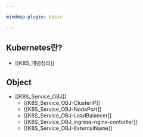 ```yaml
---

mindmap-plugin: basic

---
```

## Kubernetes란?
- [[K8S_개념정리]]
## Object
- [[K8S_Service_OBJ]]
	- [[K8S_Service_OBJ-ClusterIP]]
	- [[K8S_Service_OBJ-NodePort]]
	- [[K8S_Service_OBJ-LoadBalancer]]
	- [[K8S_Service_OBJ_ingress-nginx-contorller]]
	- [[K8S_Service_OBJ-ExternalName]]
